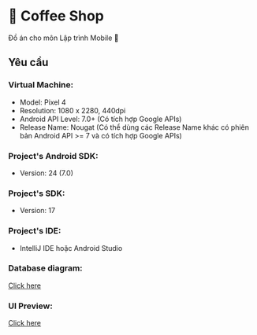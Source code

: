 
# 📲 Coffee Shop
Đồ án cho môn Lập trình Mobile 📱
## Yêu cầu
### Virtual Machine:
- Model: Pixel 4
- Resolution: 1080 x 2280, 440dpi
- Android API Level: 7.0+ (Có tích hợp Google APIs)
- Release Name: Nougat (Có thể dùng các Release Name khác có phiên bản Android API >= 7 và có tích hợp Google APIs)
### Project's Android SDK:
- Version: 24 (7.0)
### Project's SDK:
- Version: 17
### Project's IDE:
- IntelliJ IDE hoặc Android Studio
### Database diagram:
[Click here](https://drive.google.com/file/d/1AifNGG-rSdlzweaVWvmlHa2kPiMpy25U/view?usp=sharing)
### UI Preview:
[Click here](https://mir-s3-cdn-cf.behance.net/project_modules/max_3840/37d3aa190474427.65bb6edc29de6.png)
